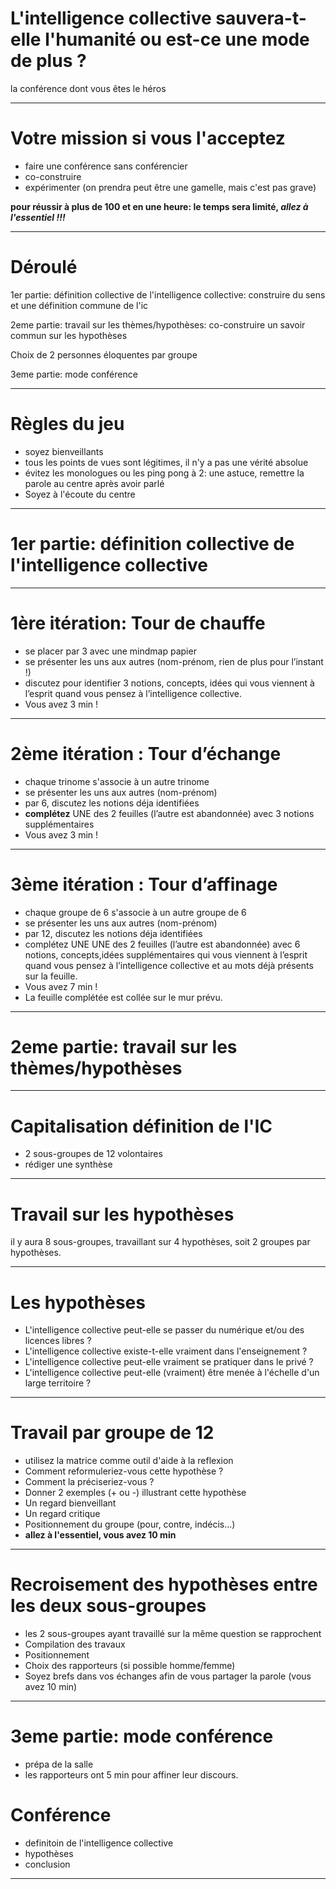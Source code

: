 # L'intelligence collective sauvera-t-elle l'humanité ou est-ce une mode de plus ?
la conférence dont vous êtes le héros

---

# Votre mission si vous l'acceptez
- faire une conférence sans conférencier
- co-construire
- expérimenter (on prendra peut être une gamelle, mais c'est pas grave)

**pour réussir à plus de 100 et en une heure: le temps sera limité, _allez à l'essentiel !!!_** 

---

# Déroulé

<!---dessin mélanie --->

1er partie: définition collective de l'intelligence collective: construire du sens et une définition commune de l'ic

2eme partie: travail sur les thèmes/hypothèses: co-construire un savoir commun sur les hypothèses

Choix de 2 personnes éloquentes par groupe

3eme partie: mode conférence

---

# Règles du jeu

- soyez bienveillants
- tous les points de vues sont légitimes, il n'y a pas une vérité absolue
- évitez les monologues ou les ping pong à 2: une astuce, remettre la parole au centre après avoir parlé
- Soyez à l'écoute du centre


---

# 1er partie: définition collective de l'intelligence collective


---
# 1ère itération: Tour de chauffe

- se placer par 3 avec une mindmap papier
- se présenter les uns aux autres (nom-prénom, rien de plus pour l’instant !)
- discutez pour identifier 3 notions, concepts, idées qui vous viennent à l’esprit quand vous pensez à l’intelligence collective.
- Vous avez 3 min !

---
# 2ème itération : Tour d’échange

- chaque trinome s'associe à un autre trinome
- se présenter les uns aux autres  (nom-prénom)
- par 6, discutez les notions déja identifiées
- **complétez** UNE des 2 feuilles (l’autre est abandonnée) avec 3 notions supplémentaires
- Vous avez 3 min !

---

# 3ème itération : Tour d’affinage

- chaque groupe de 6 s'associe à un autre groupe de 6
- se présenter les uns aux autres (nom-prénom)
- par 12, discutez les notions déja identifiées
- complétez UNE UNE des 2 feuilles (l’autre est abandonnée) avec 6 notions, concepts,idées supplémentaires qui vous viennent à l’esprit quand vous pensez à l’intelligence collective et au mots déjà présents sur la feuille.
- Vous avez 7 min !
- La feuille complétée est collée sur le mur prévu.

---

# 2eme partie: travail sur les thèmes/hypothèses

---

# Capitalisation définition de l'IC

- 2 sous-groupes de 12 volontaires
- rédiger une synthèse

---

# Travail sur les hypothèses

il y aura 8 sous-groupes, travaillant sur 4 hypothèses, soit 2 groupes par hypothèses.

---

# Les hypothèses
- L'intelligence collective peut-elle se passer du numérique et/ou des licences libres ?
- L'intelligence collective existe-t-elle vraiment dans l'enseignement ?
- L'intelligence collective peut-elle vraiment se pratiquer dans le privé ?
- L'intelligence collective peut-elle (vraiment) être menée à l'échelle d'un large territoire ?

---

# Travail par groupe de 12

- utilisez la matrice comme outil d'aide à la reflexion
- Comment reformuleriez-vous cette hypothèse ?
- Comment la préciseriez-vous ?
- Donner 2 exemples (+ ou -) illustrant cette hypothèse
- Un regard bienveillant
- Un regard critique
- Positionnement du groupe (pour, contre, indécis...)
- **allez à l'essentiel, vous avez 10 min**

---

# Recroisement des hypothèses entre les deux sous-groupes
- les 2 sous-groupes ayant travaillé sur la même question se rapprochent
- Compilation des travaux
- Positionnement
- Choix des rapporteurs (si possible homme/femme)
- Soyez brefs dans vos échanges afin de vous partager la parole (vous avez 10 min)

---

# 3eme partie: mode conférence
- prépa de la salle
- les rapporteurs ont 5 min pour affiner leur discours.


# Conférence
- definitoin de l'intelligence collective
- hypothèses
- conclusion

---

#
